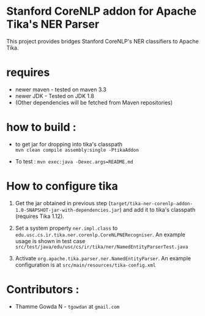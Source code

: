# Stanford CoreNLP addon for Apache Tika's NER Parser

This project provides bridges Stanford CoreNLP's NER classifiers to Apache Tika.


# requires

+ newer maven - tested on maven 3.3
+ newer JDK - Tested on JDK 1.8
+ (Other dependencies will be fetched from Maven repositories)

# how to build :

+ to get jar for dropping into tika's classpath  
 `mvn clean compile assembly:single -PtikaAddon`
 
+ To test :
 `mvn exec:java -Dexec.args=README.md`

# How to configure tika
  
  1. Get the jar obtained in previous step (`target/tika-ner-corenlp-addon-1.0-SNAPSHOT-jar-with-dependencies.jar`) and add it 
  to tika's classpath (requires Tika 1.12).

  
  2. Set a system property `ner.impl.class` to `edu.usc.cs.ir.tika.ner.corenlp.CoreNLPNERecogniser`.
     An example usage is shown in test case `src/test/java/edu/usc/cs/ir/tika/ner/NamedEntityParserTest.java`

  3. Activate `org.apache.tika.parser.ner.NamedEntityParser`. An example configuration is at `src/main/resources/tika-config.xml`


# Contributors :

+ Thamme Gowda N - `tgowdan` at `gmail.com`
 